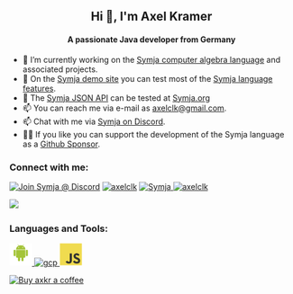 <h2 align="center">Hi 👋, I'm Axel Kramer</h2>
<h4 align="center">A passionate Java developer from Germany</h4>

- 🔭 I’m currently working on the [Symja computer algebra language](https://github.com/axkr/symja_android_library) and associated projects. 
- 💬 On the [Symja demo site](https://matheclipse.org/) you can test most of the [Symja language features](https://github.com/axkr/symja_android_library/blob/master/symja_android_library/doc/index.md).
- 💬 The [Symja JSON API](https://github.com/axkr/symja_android_library/wiki/API) can be tested at [Symja.org](https://symja.org/) 
- 📫 You can reach me via e-mail as [axelclk@gmail.com](mailto:axelclk@gmail.com).
- 📫 Chat with me via [Symja on Discord](https://discord.gg/JEm8wyQeq2).
- 👨‍💻 If you like you can support the development of the Symja language as a [Github Sponsor](https://github.com/sponsors/axkr). 

<h3 align="left">Connect with me:</h3>
<p align="left">
<a href="https://discord.gg/tYknzr2qam" target="blank"><img src="https://img.shields.io/discord/869895703718166529.svg?color=7289da&label=Join Symja @ Discord&logo=discord&style=for-the-badge" alt="Join Symja @ Discord" /></a> <a href="https://twitter.com/axelclk" target="blank"><img src="https://img.shields.io/twitter/follow/axelclk?logo=twitter&style=for-the-badge" alt="axelclk" /></a> <a href="https://hub.docker.com/r/symja/symja-2.0" target="blank"><img src="https://img.shields.io/docker/pulls/symja/symja-2.0?logo=docker&style=for-the-badge" alt="Symja" />
 <a href="https://stackoverflow.com/users/24819" target="blank"><img src="https://img.shields.io/stackexchange/stackoverflow/r/24819?logo=stackoverflow&style=for-the-badge" alt="axelclk" /></a>
</p>

 <a href="https://dev.java">
  <img src="https://dev.java/assets/images/java-affinity-logo-icode-lg.png" />
</a>

<h3 align="left">Languages and Tools:</h3>
<p align="left">
<a href="https://developer.android.com" target="_blank"> <img src="https://raw.githubusercontent.com/devicons/devicon/master/icons/android/android-original-wordmark.svg" alt="android" width="40" height="40"/> </a> 
<a href="https://cloud.google.com" target="_blank"> <img src="https://www.vectorlogo.zone/logos/google_cloud/google_cloud-icon.svg" alt="gcp" width="40" height="40"/> </a> 
<a href="https://developer.mozilla.org/en-US/docs/Web/JavaScript" target="_blank"> <img src="https://raw.githubusercontent.com/devicons/devicon/master/icons/javascript/javascript-original.svg" alt="javascript" width="40" height="40"/> </a> </p>

<p align="left"> <a href="https://www.buymeacoffee.com/axkr" target="blank"><img src="https://img.buymeacoffee.com/button-api/?text=Buy me a coffee&emoji=&slug=axkr&button_colour=FFDD00&font_colour=000000&font_family=Poppins&outline_colour=000000&coffee_colour=ffffff"alt="Buy axkr a coffee" /></a> </p> 
